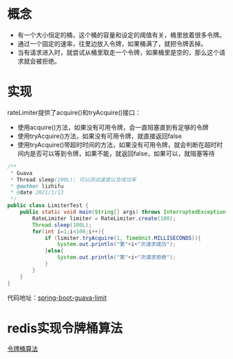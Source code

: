 # 概念

- 有一个大小恒定的桶，这个桶的容量和设定的阈值有关，桶里放着很多令牌。
- 通过一个固定的速率，往里边放入令牌，如果桶满了，就把令牌丢掉。
- 当有请求进入时，就尝试从桶里取走一个令牌，如果桶里是空的，那么这个请求就会被拒绝。

# 实现

rateLimiter提供了acquire()和tryAcquire()接口：

- 使用acquire()方法，如果没有可用令牌，会一直阻塞直到有足够的令牌
- 使用tryAcquire()方法，如果没有可用令牌，就直接返回false
- 使用tryAcquire()带超时时间的方法，如果没有可用令牌，就会判断在超时时间内是否可以等到令牌，如果不能，就返回false，如果可以，就阻塞等待

```java
/**
 * Guava
 * Thread.sleep(100L); 可以测试速度以及成功率
 * @author lizhifu
 * @date 2021/1/13
 */
public class LimiterTest {
    public static void main(String[] args) throws InterruptedException {
        RateLimiter limiter = RateLimiter.create(100);
        Thread.sleep(100L);
        for(int i=1;i<100;i++){
            if (limiter.tryAcquire(1, TimeUnit.MILLISECONDS)){
                System.out.println("第"+i+"次请求成功");
            }else{
                System.out.println("第"+i+"次请求拒绝");
            }
        }
    }
}
```

代码地址：[spring-boot-guava-limit](https://github.com/lizhifuabc/spring-learn/tree/main/spring-boot-guava-limit)

# redis实现令牌桶算法

[令牌桶算法](https://github.com/lizhifuabc/spring-learn/tree/main/spring-boot-redis-limit)

